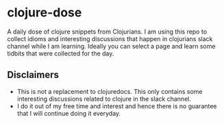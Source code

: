 # clojure-dose

 A daily dose of clojure snippets from Clojurians. I am using this repo to collect idioms and interesting discussions that happen in clojurians slack channel while I am learning. Ideally you can select a page and learn some tidbits that were collected for the day.

## Disclaimers

* This is not a replacement to clojuredocs. This only contains some interesting discussions related to clojure in the slack channel.
* I do it out of my free time and interest and hence there is no guarantee that I will continue doing it everyday.
